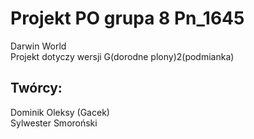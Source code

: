 # Projekt PO grupa 8 Pn_1645
Darwin World<br />
Projekt dotyczy wersji G(dorodne plony)2(podmianka)<br />
## Twórcy:
Dominik Oleksy (Gacek)<br />
Sylwester Smoroński
